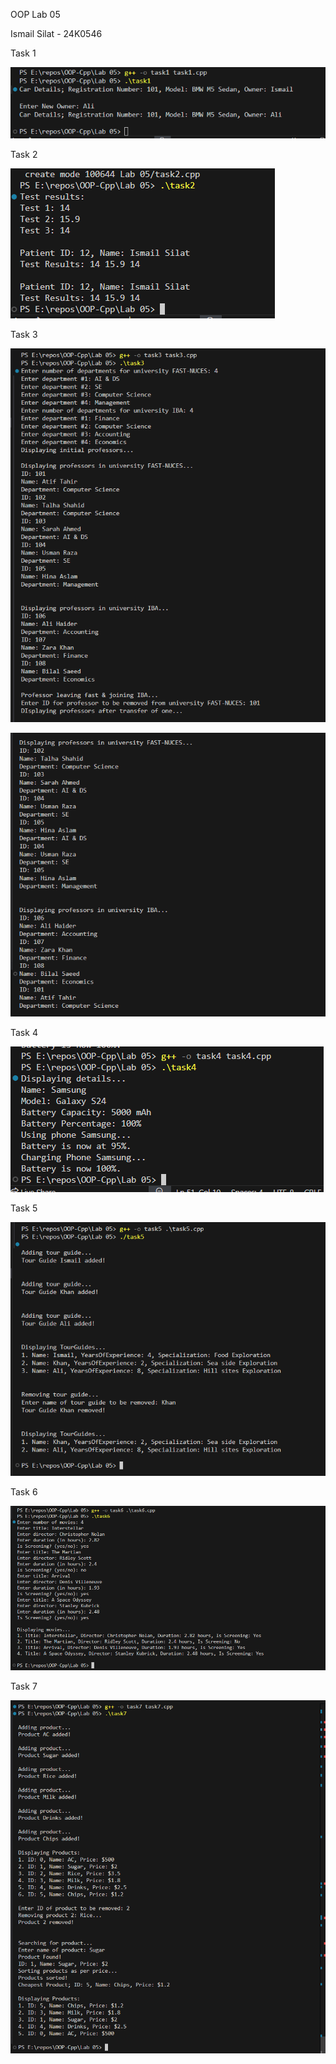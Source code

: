 OOP Lab 05

Ismail Silat - 24K0546

Task 1

![](./images/image6.png)

Task 2

![](./images/image1.png)

Task 3

![](./images/image2.png)

![](./images/image7.png)

Task 4

![](./images/image5.png)

Task 5

![](./images/image8.png)

Task 6

![](./images/image3.png)

Task 7

![](./images/image4.png)

